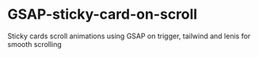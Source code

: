 # GSAP-sticky-card-on-scroll
Sticky cards scroll animations using GSAP on trigger, tailwind and lenis for smooth scrolling
